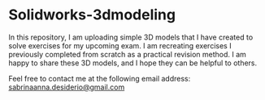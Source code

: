 
# Solidworks-3dmodeling

In this repository, I am uploading simple 3D models that I have created to solve exercises for my upcoming exam. I am recreating exercises I previously completed from scratch as a practical revision method. I am happy to share these 3D models, and I hope they can be helpful to others.

Feel free to contact me at the following email address: 
sabrinaanna.desiderio@gmail.com


